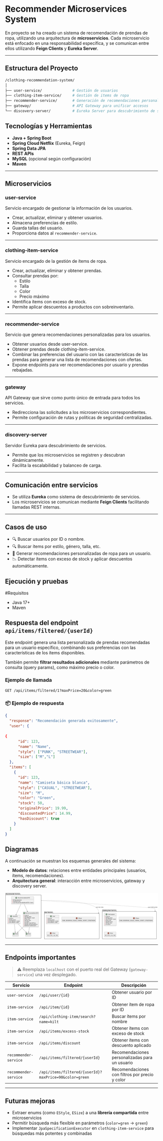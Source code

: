 # Recommender Microservices System

En proyecto se ha creado un sistema de recomendación de prendas de ropa, utilizando una arquitectura de **microservicios**. Cada microservicio está enfocado en una responsabilidad específica, y se comunican entre ellos utilizando **Feign Clients** y **Eureka Server**.

---

## Estructura del Proyecto

```bash
/clothing-recommendation-system/
│
├── user-service/              # Gestión de usuarios
├── clothing-item-service/     # Gestión de items de ropa
├── recommender-service/       # Generación de recomendaciones personalizadas y otros
├── gateway/                   # API Gateway para unificar accesos
└── discovery-server/          # Eureka Server para descubrimiento de servicios
```


## Tecnologías y Herramientas

- **Java + Spring Boot**
- **Spring Cloud Netflix** (Eureka, Feign)
- **Spring Data JPA**
- **REST APIs**
- **MySQL** (opcional según configuración)
- **Maven**

---

## Microservicios

###  user-service
Servicio encargado de gestionar la información de los usuarios.

- Crear, actualizar, eliminar y obtener usuarios.
- Almacena preferencias de estilo.
- Guarda tallas del usuario.
- Proporciona datos al `recommender-service`.

---

### clothing-item-service
Servicio encargado de la gestión de ítems de ropa.

- Crear, actualizar, eliminar y obtener prendas.
- Consultar prendas por:
  - Estilo
  - Talla
  - Color
  - Precio máximo
- Identifica ítems con exceso de stock.
- Permite aplicar descuentos a productos con sobreinventario.
---

###  recommender-service
Servicio que genera recomendaciones personalizadas para los usuarios.

- Obtener usuarios desde user-service.
- Obtener prendas desde clothing-item-service.
- Combinar las preferencias del usuario con las características de las prendas para generar una lista de recomendaciones con ofertas.
- Expone endpoints para ver recomendaciones por usuario y prendas rebajadas.
---
###  gateway
API Gateway que sirve como punto único de entrada para todos los servicios.

- Redirecciona las solicitudes a los microservicios correspondientes.
- Permite configuración de rutas y políticas de seguridad centralizadas.
---
### discovery-server
Servidor Eureka para descubrimiento de servicios.

- Permite que los microservicios se registren y descubran dinámicamente.
- Facilita la escalabilidad y balanceo de carga.


---

## Comunicación entre servicios

- Se utiliza **Eureka** como sistema de descubrimiento de servicios.
- Los microservicios se comunican mediante **Feign Clients** facilitando llamadas REST internas.

---

## Casos de uso

- 🔍 Buscar usuarios por ID o nombre.
- 🔍 Buscar ítems por estilo, género, talla, etc.
- 🎯 Generar recomendaciones personalizadas de ropa para un usuario.
- 📉 Detectar ítems con exceso de stock y aplicar descuentos automáticamente.

## Ejecución y pruebas
#Requisitos
- Java 17+
- Maven

## Respuesta del endpoint `api/items/filtered/{userId}`

Este endpoint genera una lista personalizada de prendas recomendadas para un usuario específico, combinando sus preferencias con las características de los ítems disponibles.

También permite **filtrar resultados adicionales** mediante parámetros de consulta (query params), como máximo precio o color.

###  Ejemplo de llamada

```http
GET /api/items/filtered/1?maxPrice=20&color=green
```
### 📦 Ejemplo de respuesta

```json
{
  "response": "Recomendación generada exitosamente",
  "user": {
      
{
      "id": 123,
      "name": "Name",
      "style": ["PUNK", "STREETWEAR"],
      "size": ["M","L"]
  },
  "items": [
    {
      "id": 123,
      "name": "Camiseta básica blanca",
      "style": ["CASUAL", "STREETWEAR"],
      "size": "M",
      "color": "Green",
      "stock": 50,
      "originalPrice": 19.99,
      "discountedPrice": 14.99,
      "hasDiscount": true
    }
  ]
}

```


## Diagramas

A continuación se muestran los esquemas generales del sistema:

- **Modelo de datos**: relaciones entre entidades principales (usuarios, ítems, recomendaciones).
- **Arquitectura general**: interacción entre microservicios, gateway y discovery server.

![Diagrama de microservicios](images/final-micros.png)

---

##  Endpoints importantes

> ⚠️ Reemplaza `localhost` con el puerto real del Gateway (`gateway-service`) una vez desplegado.

| Servicio               | Endpoint                                         | Descripción                                                   |
|------------------------|--------------------------------------------------|---------------------------------------------------------------|
| `user-service`         | `/api/user/{id}`                                 | Obtener usuario por ID                                        |
| `item-service`         | `/api/item/{id}`                                 | Obtener ítem de ropa por ID                                   |
| `item-service`         | `/api/clothing-item/search?name=kilt`           | Buscar ítems por nombre                                       |
| `item-service`         | `/api/items/excess-stock`                       | Obtener ítems con exceso de stock                             |
| `item-service`         | `/api/items/discount`                           | Obtener ítems con descuento aplicado                          |
| `recommender-service`  | `/api/items/filtered/{userId}`                  | Recomendaciones personalizadas para un usuario                |
| `recommender-service`  | `/api/items/filtered/{userId}?maxPrice=90&color=green` | Recomendaciones con filtros por precio y color        |

---

##  Futuras mejoras

- Extraer enums (como `EStyle`, `ESize`) a una **librería compartida** entre microservicios
-  Permitir búsqueda más flexible en parámetros (`color=gren` → `green`)
-  Implementar `JpaSpecificationExecutor` en `clothing-item-service` para búsquedas más potentes y combinadas

